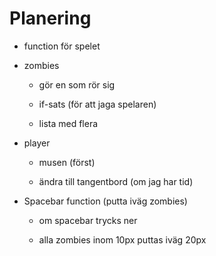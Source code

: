 # Planering

* function för spelet

* zombies
  
  - gör en som rör sig
  
  - if-sats (för att jaga spelaren)
  
  - lista med flera

* player
  
  - musen (först)
  
  - ändra till tangentbord (om jag har tid)



* Spacebar function (putta iväg zombies)
  
  - om spacebar trycks ner
  
  - alla zombies inom 10px puttas iväg 20px
